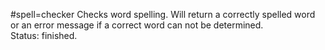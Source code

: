 #spell=checker
Checks word spelling. Will return a correctly spelled word or an error message if a correct word can not be determined.<br>
Status: finished.
